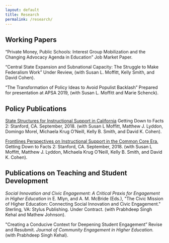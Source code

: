 ```yaml
---
layout: default
title: Research
permalink: /research/
---
```



## Working Papers

“Private Money, Public Schools: Interest Group Mobilization and the Changing Advocacy Agenda in Education” Job Market Paper.

“Central State Expansion and Subnational Capacity: The Struggle to Make Federalism Work” Under Review, (with Susan L. Moffitt, Kelly Smith, and David Cohen).

“The Transformation of Policy Ideas to Avoid Populist Backlash” Prepared for presentation at APSA 2019, (with Susan L. Moffitt and Marie Schenck).


## Policy Publications
 
[State Structures for Instructional Support in California](http://www.gettingdowntofacts.com/publications/state-structures-instructional-support-california) Getting Down to Facts 2: Stanford, CA. September, 2018. (with Susan L Moffitt, Matthew J. Lyddon, Domingo Morel, Michaela Krug O’Neill, Kelly B. Smith, and David K. Cohen). 

[Frontlines Perspectives on Instructional Support in the Common Core Era.](http://www.gettingdowntofacts.com/publications/frontlines-perspectives-instructional-support-common-core-era) Getting Down to Facts 2: Stanford, CA. September, 2018. (with Susan L Moffitt, Matthew J. Lyddon, Michaela Krug O’Neill, Kelly B. Smith, and David K. Cohen). 


## Publications on Teaching and Student Development 

*Social Innovation and Civic Engagement: A Critical Praxis for Engagement in Higher Education* in E. Mlyn, and A. M. McBride (Eds.), "The Civic Mission of Higher Education: Connecting Social Innovation and Civic Engagement." Sterling, VA: Stylus Publishing. Under Contract. (with Prabhdeep Singh Kehal and Mathew Johnson).

"Creating a Conducive Context for Deepening Student Engagement” Revise and Resubmit. *Journal of Community Engagement in Higher Education.* (with Prabhdeep Singh Kehal).
